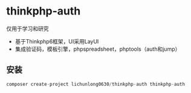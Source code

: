 # thinkphp-auth
仅用于学习和研究
* 基于Thinkphp6框架，UI采用LayUI
* 集成验证码，模板引擎，phpspreadsheet，phptools（auth和jump）

## 安装
~~~php
composer create-project lichunlong0630/thinkphp-auth thinkphp-auth
~~~
